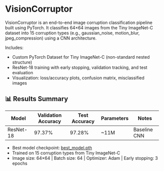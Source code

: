 # VisionCorruptor
VisionCorruptor is an end-to-end image corruption classification pipeline built using PyTorch. It classifies 64×64 images from the Tiny ImageNet-C dataset into 15 corruption types (e.g., gaussian_noise, motion_blur, jpeg_compression) using a CNN architecture.

Includes:
<ul>
	<li>Custom PyTorch Dataset for Tiny ImageNet-C (non-standard nested structure)</li>
	<li>ResNet-18 training with early stopping, validation tracking, and test evaluation</li>
	<li>Visualization: loss/accuracy plots, confusion matrix, misclassified images</li>
</ul>

## 📊 Results Summary

| Model       | Validation Accuracy | Test Accuracy | Parameters | Notes                      |
|-------------|---------------------|---------------|------------|----------------------------|
| ResNet-18   | 97.37%              | 97.28%        | ~11M       | Baseline CNN               |

- Best model checkpoint: <a href="https://huggingface.co/trshstar/VisionCorruptor">best_model.pth</a>
- Trained on 15 corruption types from Tiny ImageNet-C
- Image size: 64×64 | Batch size: 64 | Optimizer: Adam | Early stopping: 3 epochs

